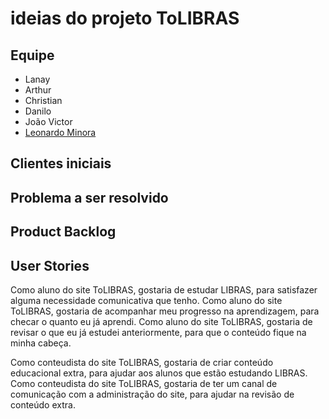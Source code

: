 # ideias do projeto ToLIBRAS

## Equipe

- Lanay
- Arthur
- Christian
- Danilo
- João Victor
- [Leonardo Minora](https://github.com/leonardo-minora)

## Clientes iniciais

## Problema a ser resolvido

## Product Backlog

## User Stories
  Como aluno do site ToLIBRAS, gostaria de estudar LIBRAS, para satisfazer alguma necessidade comunicativa que tenho.
  Como aluno do site ToLIBRAS, gostaria de acompanhar meu progresso na aprendizagem, para checar o quanto eu já aprendi.
  Como aluno do site ToLIBRAS, gostaria de revisar o que eu já estudei anteriormente, para que o conteúdo fique na minha cabeça.
  
  Como conteudista do site ToLIBRAS, gostaria de criar conteúdo educacional extra, para ajudar aos alunos que estão estudando LIBRAS.
  Como conteudista do site ToLIBRAS, gostaria de ter um canal de comunicação com a administração do site, para ajudar na revisão de conteúdo extra.
  
